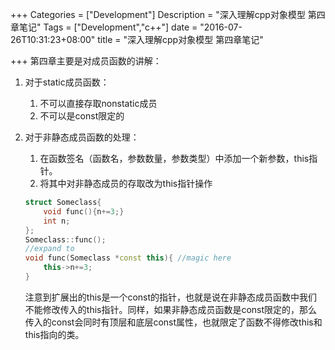 +++
Categories = ["Development"]
Description = "深入理解cpp对象模型 第四章笔记"
Tags = ["Development","c++"]
date = "2016-07-26T10:31:23+08:00"
title = "深入理解cpp对象模型 第四章笔记"

+++
第四章主要是对成员函数的讲解：

1. 对于static成员函数：
    1. 不可以直接存取nonstatic成员
    1. 不可以是const限定的
1. 对于非静态成员函数的处理：
    1. 在函数签名（函数名，参数数量，参数类型）中添加一个新参数，this指针。
    1. 将其中对非静态成员的存取改为this指针操作

    ```cpp
    struct Someclass{
        void func(){n+=3;}
        int n;
    };
    Someclass::func();
    //expand to
    void func(Someclass *const this){ //magic here
        this->n+=3;
    }
    ```
    注意到扩展出的this是一个const的指针，也就是说在非静态成员函数中我们不能修改传入的this指针。同样，如果非静态成员函数是const限定的，那么传入的const会同时有顶层和底层const属性，也就限定了函数不得修改this和this指向的类。
